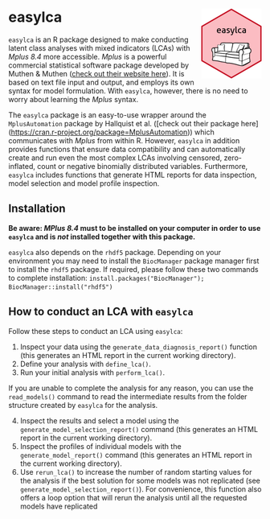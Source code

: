 # easylca <img src="man/figures/logo.png" align="right" height="139" alt="" />

`easylca` is an R package designed to make conducting latent class analyses with mixed indicators (LCAs) with *Mplus 8.4* more accessible. *Mplus* is a powerful commercial statistical software package developed by Muthen & Muthen ([check out their website here](https://www.statmodel.com)). It is based on text file input and output, and employs its own syntax for model formulation. With `easylca`, however, there is no need to worry about learning the *Mplus* syntax.

The `easylca` package is an easy-to-use wrapper around the `MplusAutomation` package by Hallquist et al. ([check out their package here] (https://cran.r-project.org/package=MplusAutomation)) which communicates with *Mplus* from within R. However, `easylca` in addition provides functions that ensure data compatibility and can automatically create and run even the most complex LCAs involving censored, zero-inflated, count or negative binomially distributed variables. Furthermore, `easylca` includes functions that generate HTML reports for data inspection, model selection and model profile inspection.

## Installation 

**Be aware: *MPlus 8.4* must to be installed on your computer in order to use `easylca` and is *not* installed together with this package.**

`easylca` also depends on the `rhdf5` package. Depending on your environment you may need to install the `BiocManager` package manager first to install the `rhdf5` package.
If required, please follow these two commands to complete installation:
    ``install.packages("BiocManager");
    BiocManager::install("rhdf5")``

## How to conduct an LCA with `easylca`
Follow these steps to conduct an LCA using `easylca`: 
1. Inspect your data using the `generate_data_diagnosis_report()` function (this generates an HTML report in the current working directory).
2. Define your analysis with `define_lca()`.
3. Run your initial analysis with `perform_lca()`. 

If you are unable to complete the analysis for any reason, you can use the `read_models()` command to read the intermediate results from the folder structure created by `easylca` for the analysis.

4. Inspect the results and select a model using the `generate_model_selection_report()` command (this generates an HTML report in the current working directory).
5. Inspect the profiles of individual models with the `generate_model_report()` command (this generates an HTML report in the current working directory).
6. Use `rerun_lca()` to increase the number of random starting values for the analysis if the best solution for some models was not replicated (see `generate_model_selection_report()`). For convenience, this function also offers a loop option that will rerun the analysis until all the requested models have replicated 
